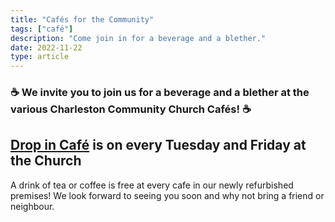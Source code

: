 ```yaml
---
title: "Cafés for the Community"
tags: ["café"]
description: "Come join in for a beverage and a blether."
date: 2022-11-22
type: article
---
```


### ☕ We invite you to join us for a beverage and a blether at the various Charleston Community Church Cafés! ☕ 

## [Drop in Café](cafe) is on every Tuesday and Friday at the Church

A drink of tea or coffee is free at every cafe in our newly refurbished premises! We look forward to seeing you soon and why not bring a friend or neighbour.
